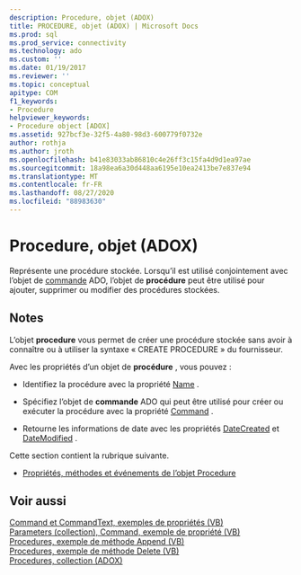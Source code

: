 ```yaml
---
description: Procedure, objet (ADOX)
title: PROCEDURE, objet (ADOX) | Microsoft Docs
ms.prod: sql
ms.prod_service: connectivity
ms.technology: ado
ms.custom: ''
ms.date: 01/19/2017
ms.reviewer: ''
ms.topic: conceptual
apitype: COM
f1_keywords:
- Procedure
helpviewer_keywords:
- Procedure object [ADOX]
ms.assetid: 927bcf3e-32f5-4a80-98d3-600779f0732e
author: rothja
ms.author: jroth
ms.openlocfilehash: b41e83033ab86810c4e26ff3c15fa4d9d1ea97ae
ms.sourcegitcommit: 18a98ea6a30d448aa6195e10ea2413be7e837e94
ms.translationtype: MT
ms.contentlocale: fr-FR
ms.lasthandoff: 08/27/2020
ms.locfileid: "88983630"
---
```

# <a name="procedure-object-adox"></a>Procedure, objet (ADOX)
Représente une procédure stockée. Lorsqu’il est utilisé conjointement avec l’objet de [commande](../ado-api/command-object-ado.md) ADO, l’objet de **procédure** peut être utilisé pour ajouter, supprimer ou modifier des procédures stockées.  
  
## <a name="remarks"></a>Notes  
 L’objet **procedure** vous permet de créer une procédure stockée sans avoir à connaître ou à utiliser la syntaxe « CREATE PROCEDURE » du fournisseur.  
  
 Avec les propriétés d’un objet de **procédure** , vous pouvez :  
  
-   Identifiez la procédure avec la propriété [Name](./name-property-adox.md) .  
  
-   Spécifiez l’objet de **commande** ADO qui peut être utilisé pour créer ou exécuter la procédure avec la propriété [Command](./command-property-adox.md) .  
  
-   Retourne les informations de date avec les propriétés [DateCreated](./datecreated-property-adox.md) et [DateModified](./datemodified-property-adox.md) .  
  
 Cette section contient la rubrique suivante.  
  
-   [Propriétés, méthodes et événements de l’objet Procedure](./procedure-object-properties-methods-and-events.md)  
  
## <a name="see-also"></a>Voir aussi  
 [Command et CommandText, exemples de propriétés (VB)](./command-and-commandtext-properties-example-vb.md)   
 [Parameters (collection), Command, exemple de propriété (VB)](./parameters-collection-command-property-example-vb.md)   
 [Procedures, exemple de méthode Append (VB)](./procedures-append-method-example-vb.md)   
 [Procedures, exemple de méthode Delete (VB)](./procedures-delete-method-example-vb.md)   
 [Procedures, collection (ADOX)](./procedures-collection-adox.md)